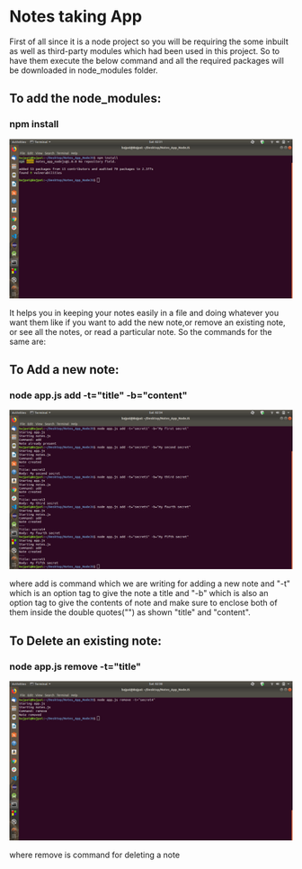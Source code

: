 # Notes taking App

First of all since it is a node project so you will be requiring the some inbuilt as well as third-party modules which had been used in this project. So to have them execute the below command and all the required packages will be downloaded in node_modules folder.

## To add the node_modules:

### npm install

![](images/modules.png)

It helps you in keeping your notes easily in a file and doing whatever you want them like if you want to add the new note,or remove an existing note, or see all the notes, or read a particular note. So the commands for the same are:

## To Add a new note:

### node app.js add -t="title" -b="content"
  
![](images/add_note.png)

where add is command which we are writing for adding a new note and "-t" which is an option tag to give the note a title and "-b" which is also an option tag to give the contents of note and make sure to enclose both of them inside the double quotes("") as shown "title" and "content".
  
## To Delete an existing note:

### node app.js remove -t="title"
  
![](images/remove_note.png)
  
where remove is command for deleting a note <title> as a title and make sure to enclose it inside the double quotes("").
  
## To Read a particular note:

### node app.js read -t="title"
  
![](images/read_note.png)
  
where read is command for reading a note <title> as a title and make sure to enclose it inside the double quotes("").

## To See the List of notes:

### node app.js list

![](images/notes_list.png)

where list is command for seeing all the notes taken along with their title and contents.
